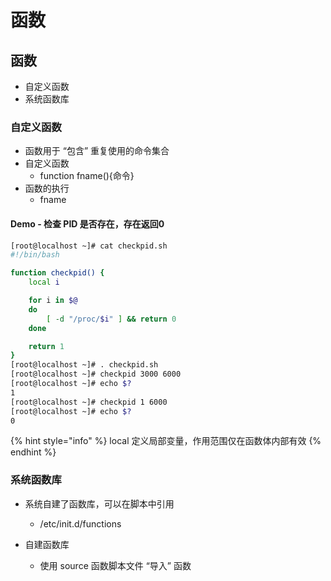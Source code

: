 # 函数

## 函数

* 自定义函数
* 系统函数库



### 自定义函数

* 函数用于 “包含” 重复使用的命令集合
* 自定义函数
  * function fname(){命令}
* 函数的执行
  * fname

#### Demo - 检查 PID 是否存在，存在返回0

```bash
[root@localhost ~]# cat checkpid.sh 
#!/bin/bash

function checkpid() {
    local i

    for i in $@
    do
        [ -d "/proc/$i" ] && return 0
    done

    return 1
}
[root@localhost ~]# . checkpid.sh 
[root@localhost ~]# checkpid 3000 6000
[root@localhost ~]# echo $?
1
[root@localhost ~]# checkpid 1 6000
[root@localhost ~]# echo $?
0
```

{% hint style="info" %}
local 定义局部变量，作用范围仅在函数体内部有效
{% endhint %}



### 系统函数库

*   系统自建了函数库，可以在脚本中引用

    * /etc/init.d/functions


* 自建函数库
  * 使用 source 函数脚本文件 “导入” 函数



